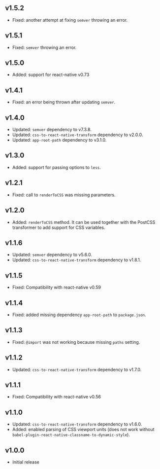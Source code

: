 ## v1.5.2

- Fixed: another attempt at fixing `semver` throwing an error.

## v1.5.1

- Fixed: `semver` throwing an error.

## v1.5.0

- Added: support for react-native v0.73

## v1.4.1

- Fixed: an error being thrown after updating `semver`.

## v1.4.0

- Updated: `semver` dependency to v7.3.8.
- Updated: `css-to-react-native-transform` dependency to v2.0.0.
- Updated: `app-root-path` dependency to v3.1.0.

## v1.3.0

- Added: support for passing options to `less`.

## v1.2.1

- Fixed: call to `renderToCSS` was missing parameters.

## v1.2.0

- Added: `renderToCSS` method. It can be used together with the PostCSS transformer to add support for CSS variables.

## v1.1.6

- Updated: `semver` dependency to v5.6.0.
- Updated: `css-to-react-native-transform` dependency to v1.8.1.

## v1.1.5

- Fixed: Compatibility with react-native v0.59

## v1.1.4

- Fixed: added missing dependency `app-root-path` to `package.json`.

## v1.1.3

- Fixed: `@import` was not working because missing `paths` setting.

## v1.1.2

- Updated: `css-to-react-native-transform` dependency to v1.7.0.

## v1.1.1

- Fixed: Compatibility with react-native v0.56

## v1.1.0

- Updated: `css-to-react-native-transform` dependency to v1.6.0.
- Added: enabled parsing of CSS viewport units (does not work without `babel-plugin-react-native-classname-to-dynamic-style`).

## v1.0.0

- Initial release
